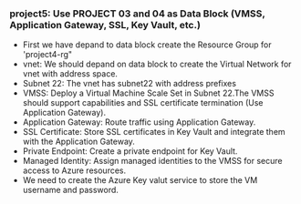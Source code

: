### project5: Use PROJECT 03 and 04 as Data Block (VMSS, Application Gateway, SSL, Key Vault, etc.)

* First we have  depand to  data block create the  Resource Group for 'project4-rg"
* vnet: We should depand on data block to create the Virtual Network for vnet with address space.
* Subnet 22: The vnet has subnet22 with address prefixes
* VMSS: Deploy a Virtual Machine Scale Set in Subnet 22.The VMSS should support  capabilities and SSL certificate termination (Use Application Gateway).
* Application Gateway: Route traffic using Application Gateway.
* SSL Certificate: Store SSL certificates in Key Vault and integrate them with the Application Gateway.
* Private Endpoint: Create a private endpoint for Key Vault.
* Managed Identity: Assign managed identities to the VMSS for secure access to Azure resources.
* We need to create the Azure Key valut service to store the VM username and password.